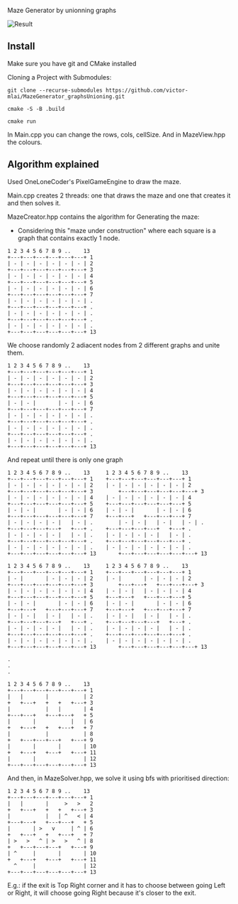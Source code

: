Maze Generator by unionning graphs

![Result](https://github.com/victorlaurentiu/MazeGenerator_graphsUnioning/blob/master/media/MazeGenerator_graphsUnioning_7ON0ouTN31.gif)

## Install

Make sure you have git and CMake installed

Cloning a Project with Submodules:

`git clone --recurse-submodules https://github.com/victor-mlai/MazeGenerator_graphsUnioning.git`

`cmake -S -B .build`

`cmake run`

In Main.cpp you can change the rows, cols, cellSize. And in MazeView.hpp the colours.

## Algorithm explained

Used OneLoneCoder's PixelGameEngine to draw the maze.

Main.cpp creates 2 threads: one that draws the maze and
one that creates it and then solves it.

MazeCreator.hpp contains the algorithm for Generating the maze:

* Considering this "maze under construction" where each square is a graph
that contains exactly 1 node.

```
1 2 3 4 5 6 7 8 9 ..    13
+---+---+---+---+---+---+ 1
| - | - | - | - | - | - | 2
+---+---+---+---+---+---+ 3 
| - | - | - | - | - | - | 4
+---+---+---+---+---+---+ 5
| - | - | - | - | - | - | 6
+---+---+---+---+---+---+ 7
| - | - | - | - | - | - | .
+---+---+---+---+---+---+ .
| - | - | - | - | - | - | .
+---+---+---+---+---+---+ .
| - | - | - | - | - | - | .
+---+---+---+---+---+---+ 13
```

We choose randomly 2 adiacent nodes from 2 different graphs and unite them.

```
1 2 3 4 5 6 7 8 9 ..    13
+---+---+---+---+---+---+ 1
| - | - | - | - | - | - | 2
+---+---+---+---+---+---+ 3 
| - | - | - | - | - | - | 4
+---+---+---+---+---+---+ 5
| - | - |       | - | - | 6
+---+---+---+---+---+---+ 7
| - | - | - | - | - | - | .
+---+---+---+---+---+---+ .
| - | - | - | - | - | - | .
+---+---+---+---+---+---+ .
| - | - | - | - | - | - | .
+---+---+---+---+---+---+ 13
```

And repeat until there is only one graph

```
1 2 3 4 5 6 7 8 9 ..    13	   1 2 3 4 5 6 7 8 9 ..    13	
+---+---+---+---+---+---+ 1	   +---+---+---+---+---+---+ 1	
| - | - | - | - | - | - | 2	   | - | - | - | - | - | - | 2	
+---+---+---+---+---+---+ 3   	   +---+---+---+---+---+---+ 3 	
| - | - | - | - | - | - | 4	   | - | - | - | - | - | - | 4	
+---+---+---+---+---+---+ 5	   +---+---+---+---+---+---+ 5	
| - | - |       | - | - | 6	   | - | - |       | - | - | 6	
+---+---+---+---+---+---+ 7	   +---+---+   +---+---+---+ 7	
| - | - | - | - |   | - | .  	   | - | - |   | - |   | - | .  
+---+---+---+---+   +---+ .	   +---+---+---+---+   +---+ .	
| - | - | - | - |   | - | .	   | - | - | - | - |   | - | .	
+---+---+---+---+---+---+ .	   +---+---+---+---+---+---+ .	
| - | - | - | - | - | - | .	   | - | - | - | - | - | - | .	
+---+---+---+---+---+---+ 13  	   +---+---+---+---+---+---+ 13 

1 2 3 4 5 6 7 8 9 ..    13	   1 2 3 4 5 6 7 8 9 ..    13
+---+---+---+---+---+---+ 1	   +---+---+---+---+---+---+ 1
| - |       | - | - | - | 2	   | - |       | - | - | - | 2
+---+---+---+---+---+---+ 3    	   +---+---+   +---+---+---+ 3 
| - | - | - | - | - | - | 4	   | - | - |   | - | - | - | 4
+---+---+---+---+---+---+ 5	   +---+---+   +---+---+---+ 5
| - | - |       | - | - | 6	   | - | - |       | - | - | 6
+---+---+   +---+---+---+ 7	   +---+---+   +---+---+---+ 7
| - | - |   | - |   | - | .	   | - | - |   | - |   | - | .
+---+---+---+---+   +---+ .	   +---+---+---+---+   +---+ .
| - | - | - | - |   | - | .	   | - | - | - | - |   | - | .
+---+---+---+---+---+---+ .	   +---+---+---+---+---+---+ .
| - | - | - | - | - | - | .	   | - | - | - | - | - | - | .
+---+---+---+---+---+---+ 13 	   +---+---+---+---+---+---+ 13

.
.
.

1 2 3 4 5 6 7 8 9 ..    13
+---+---+---+---+---+---+ 1
|   |       |           | 2
+   +---+   +   +   +---+ 3
|           |   |       | 4
+---+---+   +---+---+   + 5
|       |           |   | 6
+   +---+   +   +---+   + 7
|           |           | 8
+   +---+---+---+   +---+ 9
|       |       |       | 10
+   +---+   +---+   +---+ 11
|       |               | 12
+---+---+---+---+---+---+ 13
```

And then, in MazeSolver.hpp, we solve it using bfs with prioritised direction:

```
1 2 3 4 5 6 7 8 9 ..    13
+---+---+---+---+---+---+ 1
|   |       |     >   >   2
+   +---+   +   +   +---+ 3
|           |   | ^   < | 4
+---+---+   +---+---+   + 5
|       | >   v     | ^ | 6
+   +---+   +   +---+   + 7
| >   >   ^ | >   >   ^ | 8
+   +---+---+---+   +---+ 9
| ^     |       |       | 10
+   +---+   +---+   +---+ 11
  ^     |               | 12
+---+---+---+---+---+---+ 13
```
E.g.: if the exit is Top Right corner and it has to choose between going
Left or Right, it will choose going Right because it's closer to the exit.
